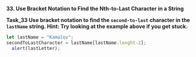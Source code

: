 **33. Use Bracket Notation to Find the Nth-to-Last Character in a String**

**Task_33 Use bracket notation to find the `second-to-last` character in the `lastName` string. Hint: Try looking at the example above if you get stuck.**
```js
let lastName = "Kamalov";
secondToLastCharacter = lastName[lastName.lenght-2];
  alert(lastLetter);